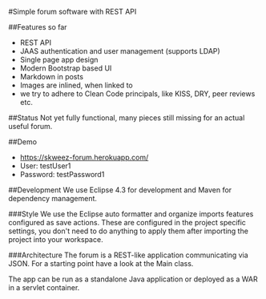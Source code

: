 #Simple forum software with REST API

##Features so far
 * REST API
 * JAAS authentication and user management (supports LDAP)
 * Single page app design
 * Modern Bootstrap based UI
 * Markdown in posts
 * Images are inlined, when linked to
 * we try to adhere to Clean Code principals, like KISS, DRY, peer reviews etc.

##Status
Not yet fully functional, many pieces still missing for an actual useful forum.

##Demo
 * https://skweez-forum.herokuapp.com/
 * User: testUser1
 * Password: testPassword1

##Development
We use Eclipse 4.3 for development and Maven for dependency management.

###Style
We use the Eclipse auto formatter and organize imports features configured as
save actions.
These are configured in the project specific settings, you don't need to do
anything to apply them after importing the project into your workspace.

###Architecture
The forum is a REST-like application communicating via JSON. For a starting
point have a look at the Main class.

The app can be run as a standalone Java application or deployed as a WAR in a servlet container.
